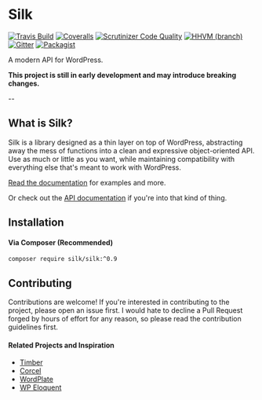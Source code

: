 # Silk

[![Travis Build](https://img.shields.io/travis/aaemnnosttv/silk/master.svg)](https://travis-ci.org/aaemnnosttv/silk)
[![Coveralls](https://img.shields.io/coveralls/aaemnnosttv/silk/master.svg)](https://coveralls.io/github/aaemnnosttv/silk?branch=master)
[![Scrutinizer Code Quality](https://scrutinizer-ci.com/g/aaemnnosttv/silk/badges/quality-score.png?b=master)](https://scrutinizer-ci.com/g/aaemnnosttv/silk/?branch=master)
[![HHVM (branch)](https://img.shields.io/hhvm/silk/silk/master.svg)](http://hhvm.h4cc.de/package/silk/silk)
[![Gitter](https://img.shields.io/gitter/room/aaemnnosttv/silk.svg?maxAge=2592000)](https://gitter.im/aaemnnosttv/silk)
[![Packagist](https://img.shields.io/packagist/v/silk/silk.svg?maxAge=2592000)](https://packagist.org/packages/silk/silk)


A modern API for WordPress.

**This project is still in early development and may introduce breaking changes.**

--

## What is Silk?

Silk is a library designed as a thin layer on top of WordPress, abstracting away the mess of functions into a clean and expressive object-oriented API.  Use as much or little as you want, while maintaining compatibility with everything else that's meant to work with WordPress.

[Read the documentation](https://github.com/aaemnnosttv/silk-docs) for examples and more.

Or check out the [API documentation](https://api.silk.aaemnnost.tv/master/) if you're into that kind of thing.

## Installation

#### Via Composer (Recommended)
```
composer require silk/silk:^0.9
```

## Contributing

Contributions are welcome! If you're interested in contributing to the project, please open an issue first.  I would hate to decline a Pull Request forged by hours of effort for any reason, so please read the contribution guidelines first.

#### Related Projects and Inspiration
- [Timber](https://github.com/jarednova/timber)
- [Corcel](https://github.com/jgrossi/corcel)
- [WordPlate](https://github.com/wordplate/wordplate)
- [WP Eloquent](https://github.com/tareq1988/wp-eloquent)
